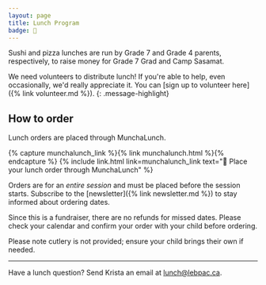 ```yaml
---
layout: page
title: Lunch Program
badge: 🍣
---
```


Sushi and pizza lunches are run by Grade 7 and Grade 4 parents, respectively, to raise money for Grade 7 Grad and Camp Sasamat.

We need volunteers to distribute lunch! If you're able to help, even occasionally, we'd really appreciate it. You can [sign up to volunteer here]({% link volunteer.md %}).
{: .message-highlight}

## How to order

Lunch orders are placed through MunchaLunch.

{% capture munchalunch_link %}{% link munchalunch.html %}{% endcapture %}
{% include link.html link=munchalunch_link text="🥪 Place your lunch order through MunchaLunch" %}

Orders are for an _entire session_ and must be placed before the session starts. Subscribe to the [newsletter]({% link newsletter.md %}) to stay informed about ordering dates.

Since this is a fundraiser, there are no refunds for missed dates. Please check your calendar and confirm your order with your child before ordering.

Please note cutlery is not provided; ensure your child brings their own if needed.

---

Have a lunch question? Send Krista an email at [lunch@lebpac.ca](mailto:lunch@lebpac.ca).